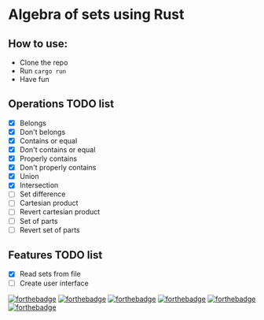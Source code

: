 # Algebra of sets using Rust

## How to use:
- Clone the repo
- Run `cargo run`
- Have fun

## Operations TODO list
- [x] Belongs
- [x] Don't belongs
- [x] Contains or equal
- [x] Don't contains or equal
- [x] Properly contains
- [x] Don't properly contains
- [x] Union
- [x] Intersection
- [ ] Set difference
- [ ] Cartesian product
- [ ] Revert cartesian product
- [ ] Set of parts
- [ ] Revert set of parts
## Features TODO list
- [x] Read sets from file
- [ ] Create user interface

[![forthebadge](https://forthebadge.com/images/badges/made-with-rust.svg)](https://forthebadge.com)
[![forthebadge](https://forthebadge.com/images/badges/made-with-crayons.svg)](https://forthebadge.com)
[![forthebadge](https://forthebadge.com/images/badges/contains-tasty-spaghetti-code.svg)](https://forthebadge.com)
[![forthebadge](https://forthebadge.com/images/badges/not-a-bug-a-feature.svg)](https://forthebadge.com)
[![forthebadge](https://forthebadge.com/images/badges/powered-by-black-magic.svg)](https://forthebadge.com)
[![forthebadge](https://forthebadge.com/images/badges/powered-by-electricity.svg)](https://forthebadge.com)
